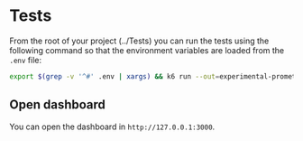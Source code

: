 # Tests

From the root of your project (../Tests) you can run the tests using the following command so that the environment variables are loaded from the `.env` file:

```bash
export $(grep -v '^#' .env | xargs) && k6 run --out=experimental-prometheus-rw website/get_photo_id/test_get_photo_id.js
```

## Open dashboard

You can open the dashboard in `http://127.0.0.1:3000`.
